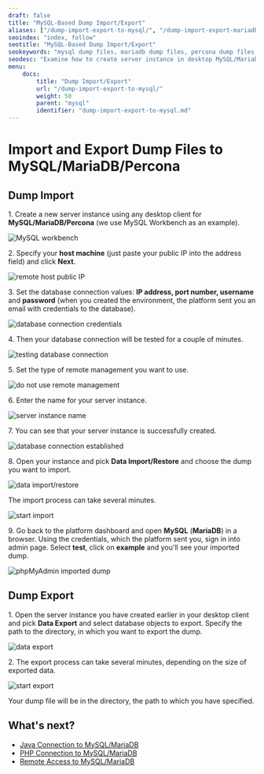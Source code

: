 ```yaml
---
draft: false
title: "MySQL-Based Dump Import/Export"
aliases: ["/dump-import-export-to-mysql/", "/dump-import-export-mariadb/"]
seoindex: "index, follow"
seotitle: "MySQL-Based Dump Import/Export"
seokeywords: "mysql dump files, mariadb dump files, percona dump files, mysql create dump file, mariadb create dump file, percona create dump file, import dump mysql, import dump mariadb, import dump percona, export dump mysql, export dump mariadb, export dump percona"
seodesc: "Examine how to create server instance in desktop MySQL/MariaDB/Percona client and dump database to the local file. You can also easily import previously created dump to your MySQL/MariaDB/Percona database in the same way."
menu:
    docs:
        title: "Dump Import/Export"
        url: "/dump-import-export-to-mysql/"
        weight: 50
        parent: "mysql"
        identifier: "dump-import-export-to-mysql.md"
---
```


# Import and Export Dump Files to MySQL/MariaDB/Percona


## Dump Import

1\. Create a new server instance using any desktop client for **MySQL/MariaDB/Percona** (we use MySQL Workbench as an example).

![MySQL workbench](01-mysql-workbench.png)

2\. Specify your **host machine** (just paste your public IP into the address field) and click **Next**.

![remote host public IP](02-remote-host-public-ip.png)

3\. Set the database connection values: **IP address, port number, username** and **password** (when you created the environment, the platform sent you an email with credentials to the database).

![database connection credentials](03-database-connection-credentials.png)

4\. Then your database connection will be tested for a couple of minutes.

![testing database connection](04-testing-database-connection.png)

5\. Set the type of remote management you want to use.

![do not use remote management](05-do-not-use-remote-management.png)

6\. Enter the name for your server instance.

![server instance name](06-server-instance-name.png)

7\. You can see that your server instance is successfully created.

![database connection established](07-database-connection-established.png)

8\. Open your instance and pick **Data Import/Restore** and choose the dump you want to import.

![data import/restore](08-data-import-restore.png)

The import process can take several minutes.

![start import](09-start-import.png)

9\. Go back to the platform dashboard and open **MySQL** (**MariaDB**) in a browser. Using the credentials, which the platform sent you, sign in into admin page. Select **test**, click on **example** and you'll see your imported dump.

![phpMyAdmin imported dump ](10-phpmyadmin-imported-dump.png)


## Dump Export

1\. Open the server instance you have created earlier in your desktop client and pick **Data Export** and select database objects to export. Specify the path to the directory, in which you want to export the dump.

![data export](11-data-export.png)

2\. The export process can take several minutes, depending on the size of exported data.

![start export](12-start-export.png)

 Your dump file will be in the directory, the path to which you have specified.


## What's next?

* [Java Connection to MySQL/MariaDB](/connection-to-mysql/)
* [PHP Connection to MySQL/MariaDB](/connection-to-mysql-php/)
* [Remote Access to MySQL/MariaDB](/remote-access-mysql/)